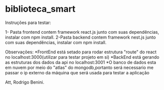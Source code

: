 # biblioteca_smart

Instruções para testar:

1- Pasta frontend contem framework react.js junto com suas dependências,
instalar com npm install.
2-Pasta backend contem framework nest.js junto com suas dependências,
instalar com npm install.

Observações:
*FrontEnd está setado para rodar estrutura "route" do react no localhost:3000(utilizar para testar projeto em si)
*BackEnd está gerando as estruturas dos dados da api no localhost:3001
*O banco de dados esta em nuvem por meio do "atlas" do mongodb,portanto será necessario me passar o ip externo da máquina que será usada para testar a aplicação





Att, Rodrigo Benini.


